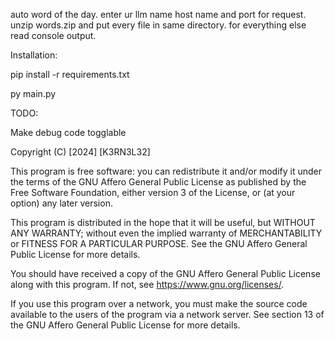 auto word of the day. enter ur llm name host name and port for request. unzip words.zip and put every file in same directory. for everything else read console output.

Installation:

pip install -r requirements.txt

py main.py

TODO:

Make debug code togglable

Copyright (C) [2024] [K3RN3L32]

This program is free software: you can redistribute it and/or modify it under the terms of the GNU Affero General Public License as published by the Free Software Foundation, either version 3 of the License, or (at your option) any later version.

This program is distributed in the hope that it will be useful, but WITHOUT ANY WARRANTY; without even the implied warranty of MERCHANTABILITY or FITNESS FOR A PARTICULAR PURPOSE. See the GNU Affero General Public License for more details.

You should have received a copy of the GNU Affero General Public License along with this program. If not, see <https://www.gnu.org/licenses/>.

If you use this program over a network, you must make the source code available to the users of the program via a network server. See section 13 of the GNU Affero General Public License for more details.
